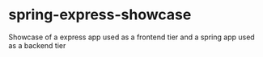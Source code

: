 # spring-express-showcase
Showcase of a express app used as a frontend tier and a spring app used as a backend tier

